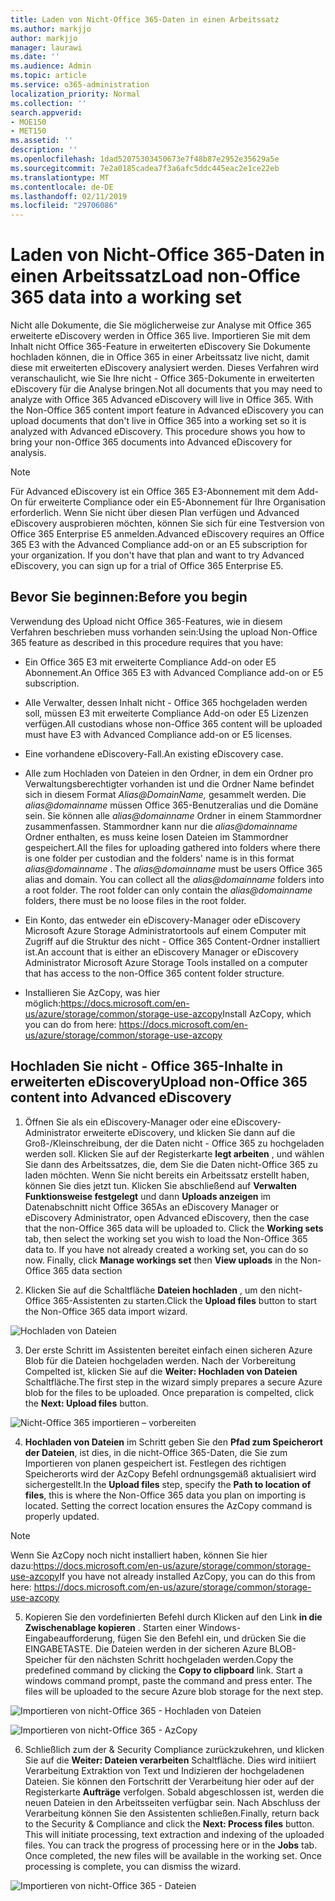 ```yaml
---
title: Laden von Nicht-Office 365-Daten in einen Arbeitssatz
ms.author: markjjo
author: markjjo
manager: laurawi
ms.date: ''
ms.audience: Admin
ms.topic: article
ms.service: o365-administration
localization_priority: Normal
ms.collection: ''
search.appverid:
- MOE150
- MET150
ms.assetid: ''
description: ''
ms.openlocfilehash: 1dad52075303450673e7f48b87e2952e35629a5e
ms.sourcegitcommit: 7e2a0185cadea7f3a6afc5ddc445eac2e1ce22eb
ms.translationtype: MT
ms.contentlocale: de-DE
ms.lasthandoff: 02/11/2019
ms.locfileid: "29706086"
---
```

# <a name="load-non-office-365-data-into-a-working-set"></a><span data-ttu-id="dce14-102">Laden von Nicht-Office 365-Daten in einen Arbeitssatz</span><span class="sxs-lookup"><span data-stu-id="dce14-102">Load non-Office 365 data into a working set</span></span>

<span data-ttu-id="dce14-p101">Nicht alle Dokumente, die Sie möglicherweise zur Analyse mit Office 365 erweiterte eDiscovery werden in Office 365 live. Importieren Sie mit dem Inhalt nicht Office 365-Feature in erweiterten eDiscovery Sie Dokumente hochladen können, die in Office 365 in einer Arbeitssatz live nicht, damit diese mit erweiterten eDiscovery analysiert werden. Dieses Verfahren wird veranschaulicht, wie Sie Ihre nicht - Office 365-Dokumente in erweiterten eDiscovery für die Analyse bringen.</span><span class="sxs-lookup"><span data-stu-id="dce14-p101">Not all documents that you may need to analyze with Office 365 Advanced eDiscovery will live in Office 365. With the Non-Office 365 content import feature in Advanced eDiscovery you can upload documents that don't live in Office 365 into a working set so it is analyzed with Advanced eDiscovery. This procedure shows you how to bring your non-Office 365 documents into Advanced eDiscovery for analysis.</span></span>

>[!Note]
><span data-ttu-id="dce14-p102">Für Advanced eDiscovery ist ein Office 365 E3-Abonnement mit dem Add-On für erweiterte Compliance oder ein E5-Abonnement für Ihre Organisation erforderlich. Wenn Sie nicht über diesen Plan verfügen und Advanced eDiscovery ausprobieren möchten, können Sie sich für eine Testversion von Office 365 Enterprise E5 anmelden.</span><span class="sxs-lookup"><span data-stu-id="dce14-p102">Advanced eDiscovery requires an Office 365 E3 with the Advanced Compliance add-on or an E5 subscription for your organization. If you don't have that plan and want to try Advanced eDiscovery, you can sign up for a trial of Office 365 Enterprise E5.</span></span>

## <a name="before-you-begin"></a><span data-ttu-id="dce14-108">Bevor Sie beginnen:</span><span class="sxs-lookup"><span data-stu-id="dce14-108">Before you begin</span></span>
<span data-ttu-id="dce14-109">Verwendung des Upload nicht Office 365-Features, wie in diesem Verfahren beschrieben muss vorhanden sein:</span><span class="sxs-lookup"><span data-stu-id="dce14-109">Using the upload Non-Office 365 feature as described in this procedure requires that you have:</span></span>

- <span data-ttu-id="dce14-110">Ein Office 365 E3 mit erweiterte Compliance Add-on oder E5 Abonnement.</span><span class="sxs-lookup"><span data-stu-id="dce14-110">An Office 365 E3 with Advanced Compliance add-on or E5 subscription.</span></span>

- <span data-ttu-id="dce14-111">Alle Verwalter, dessen Inhalt nicht - Office 365 hochgeladen werden soll, müssen E3 mit erweiterte Compliance Add-on oder E5 Lizenzen verfügen.</span><span class="sxs-lookup"><span data-stu-id="dce14-111">All custodians whose non-Office 365 content will be uploaded must have E3 with Advanced Compliance add-on or E5 licenses.</span></span>

- <span data-ttu-id="dce14-112">Eine vorhandene eDiscovery-Fall.</span><span class="sxs-lookup"><span data-stu-id="dce14-112">An existing eDiscovery case.</span></span>

- <span data-ttu-id="dce14-p103">Alle zum Hochladen von Dateien in den Ordner, in dem ein Ordner pro Verwaltungsberechtigter vorhanden ist und die Ordner Name befindet sich in diesem Format *Alias@DomainName,* gesammelt werden. Die *alias@domainname* müssen Office 365-Benutzeralias und die Domäne sein. Sie können alle *alias@domainname* Ordner in einem Stammordner zusammenfassen. Stammordner kann nur die *alias@domainname* Ordner enthalten, es muss keine losen Dateien im Stammordner gespeichert.</span><span class="sxs-lookup"><span data-stu-id="dce14-p103">All the files for uploading gathered into folders where there is one folder per custodian and the folders' name is in this format *alias@domainname* . The *alias@domainname* must be users Office 365 alias and domain. You can collect all the *alias@domainname* folders into a root folder. The root folder can only contain the *alias@domainname* folders, there must be no loose files in the root folder.</span></span>

- <span data-ttu-id="dce14-117">Ein Konto, das entweder ein eDiscovery-Manager oder eDiscovery Microsoft Azure Storage Administratortools auf einem Computer mit Zugriff auf die Struktur des nicht - Office 365 Content-Ordner installiert ist.</span><span class="sxs-lookup"><span data-stu-id="dce14-117">An account that is either an eDiscovery Manager or eDiscovery Administrator Microsoft Azure Storage Tools installed on a computer that has access to the non-Office 365 content folder structure.</span></span>

- <span data-ttu-id="dce14-118">Installieren Sie AzCopy, was hier möglich:https://docs.microsoft.com/en-us/azure/storage/common/storage-use-azcopy</span><span class="sxs-lookup"><span data-stu-id="dce14-118">Install AzCopy, which you can do from here: https://docs.microsoft.com/en-us/azure/storage/common/storage-use-azcopy</span></span>

## <a name="upload-non-office-365-content-into-advanced-ediscovery"></a><span data-ttu-id="dce14-119">Hochladen Sie nicht - Office 365-Inhalte in erweiterten eDiscovery</span><span class="sxs-lookup"><span data-stu-id="dce14-119">Upload non-Office 365 content into Advanced eDiscovery</span></span>

1. <span data-ttu-id="dce14-p104">Öffnen Sie als ein eDiscovery-Manager oder eine eDiscovery-Administrator erweiterte eDiscovery, und klicken Sie dann auf die Groß-/Kleinschreibung, der die Daten nicht - Office 365 zu hochgeladen werden soll.  Klicken Sie auf der Registerkarte **legt arbeiten** , und wählen Sie dann des Arbeitssatzes, die, dem Sie die Daten nicht-Office 365 zu laden möchten.  Wenn Sie nicht bereits ein Arbeitssatz erstellt haben, können Sie dies jetzt tun.  Klicken Sie abschließend auf **Verwalten Funktionsweise festgelegt** und dann **Uploads anzeigen** im Datenabschnitt nicht Office 365</span><span class="sxs-lookup"><span data-stu-id="dce14-p104">As an eDiscovery Manager or eDiscovery Administrator, open Advanced eDiscovery, then the case that the non-Office 365 data will be uploaded to.  Click the **Working sets** tab, then select the working set you wish to load the Non-Office 365 data to.  If you have not already created a working set, you can do so now.  Finally, click **Manage workings set** then **View uploads** in the Non-Office 365 data section</span></span>

2. <span data-ttu-id="dce14-124">Klicken Sie auf die Schaltfläche **Dateien hochladen** , um den nicht-Office 365-Assistenten zu starten.</span><span class="sxs-lookup"><span data-stu-id="dce14-124">Click the **Upload files** button to start the Non-Office 365 data import wizard.</span></span>

![Hochladen von Dateien](../media/574f4059-4146-4058-9df3-ec97cf28d7c7.png)

3. <span data-ttu-id="dce14-p105">Der erste Schritt im Assistenten bereitet einfach einen sicheren Azure Blob für die Dateien hochgeladen werden.  Nach der Vorbereitung Compelted ist, klicken Sie auf die **Weiter: Hochladen von Dateien** Schaltfläche.</span><span class="sxs-lookup"><span data-stu-id="dce14-p105">The first step in the wizard simply prepares a secure Azure blob for the files to be uploaded.  Once preparation is compelted, click the **Next: Upload files** button.</span></span>

![Nicht-Office 365 importieren – vorbereiten](../media/0670a347-a578-454a-9b3d-e70ef47aec57.png)
 
4. <span data-ttu-id="dce14-p106">**Hochladen von Dateien** im Schritt geben Sie den **Pfad zum Speicherort der Dateien**, ist dies, in die nicht-Office 365-Daten, die Sie zum Importieren von planen gespeichert ist.  Festlegen des richtigen Speicherorts wird der AzCopy Befehl ordnungsgemäß aktualisiert wird sichergestellt.</span><span class="sxs-lookup"><span data-stu-id="dce14-p106">In the **Upload files** step, specify the **Path to location of files**, this is where the Non-Office 365 data you plan on importing is located.  Setting the correct location ensures the AzCopy command is properly updated.</span></span>

> [!NOTE]
> <span data-ttu-id="dce14-131">Wenn Sie AzCopy noch nicht installiert haben, können Sie hier dazu:https://docs.microsoft.com/en-us/azure/storage/common/storage-use-azcopy</span><span class="sxs-lookup"><span data-stu-id="dce14-131">If you have not already installed AzCopy, you can do this from here: https://docs.microsoft.com/en-us/azure/storage/common/storage-use-azcopy</span></span>

5. <span data-ttu-id="dce14-p107">Kopieren Sie den vordefinierten Befehl durch Klicken auf den Link **in die Zwischenablage kopieren** . Starten einer Windows-Eingabeaufforderung, fügen Sie den Befehl ein, und drücken Sie die EINGABETASTE.  Die Dateien werden in der sicheren Azure BLOB-Speicher für den nächsten Schritt hochgeladen werden.</span><span class="sxs-lookup"><span data-stu-id="dce14-p107">Copy the predefined command by clicking the **Copy to clipboard** link. Start a windows command prompt, paste the command and press enter.  The files will be uploaded to the secure Azure blob storage for the next step.</span></span>

![Importieren von nicht-Office 365 - Hochladen von Dateien](../media/3ea53b5d-7f9b-4dfc-ba63-90a38c14d41a.png)

![Importieren von nicht-Office 365 - AzCopy](../media/504e2dbe-f36f-4f36-9b08-04aea85d8250.png)

6. <span data-ttu-id="dce14-p108">Schließlich zum der & Security Compliance zurückzukehren, und klicken Sie auf die **Weiter: Dateien verarbeiten** Schaltfläche.  Dies wird initiiert Verarbeitung Extraktion von Text und Indizieren der hochgeladenen Dateien.  Sie können den Fortschritt der Verarbeitung hier oder auf der Registerkarte **Aufträge** verfolgen.  Sobald abgeschlossen ist, werden die neuen Dateien in den Arbeitsseiten verfügbar sein.  Nach Abschluss der Verarbeitung können Sie den Assistenten schließen.</span><span class="sxs-lookup"><span data-stu-id="dce14-p108">Finally, return back to the Security & Compliance and click the **Next: Process files** button.  This will initiate processing, text extraction and indexing of the uploaded files.  You can track the progress of processing here or in the **Jobs** tab.  Once completed, the new files will be available in the working set.  Once processing is complete, you can dismiss the wizard.</span></span>

![Importieren von nicht-Office 365 - Dateien](../media/218b1545-416a-4a9f-9b25-3b70e8508f67.png)

